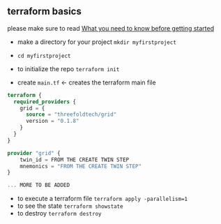 ## terraform basics

please make sure to read [What you need to know before getting started](grid3_developer_basics)

- make a directory for your project `mkdir myfirstproject`
- `cd myfirstproject`
- to initialize the repo `terraform init`

- create `main.tf`  <- creates the terraform main file 

```terraform
terraform {
  required_providers {
    grid = {
      source = "threefoldtech/grid"
      version = "0.1.8"
    }
  }
}

provider "grid" {
    twin_id = FROM THE CREATE TWIN STEP
    mnemonics = "FROM THE CREATE TWIN STEP" 
}

... MORE TO BE ADDED
```

- to execute a terraform file `terraform apply -parallelism=1`
- to see the state `terraform showstate`
- to destroy `terraform destroy`

